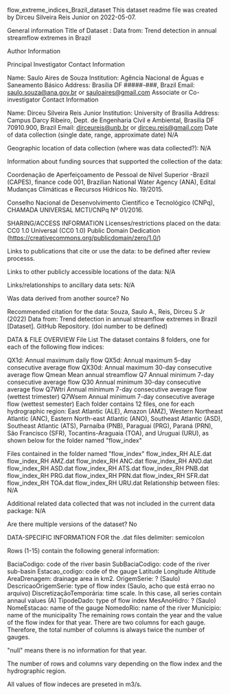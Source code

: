 flow_extreme_indices_Brazil_dataset
This dataset readme file was created by Dirceu Silveira Reis Junior on 2022-05-07.

General information
Title of Dataset : Data from: Trend detection in annual streamflow extremes in Brazil

Author Information

Principal Investigator Contact Information

  Name: Saulo Aires de Souza
  Institution: Agência Nacional de Águas e Saneamento Básico
  Address:  Brasilia DF #####-###, Brazil
  Email: saulo.souza@ana.gov.br or sauloaires@gmail.com
Associate or Co-investigator Contact Information

  Name: Dirceu Silveira Reis Junior
  Institution: University of Brasilia
  Address: Campus Darcy Ribeiro, Dept. de Engenharia Civil e Ambiental, Brasilia DF 70910.900, Brazil
  Email: dirceureis@unb.br or dirceu.reis@gmail.com 
Date of data collection (single date, range, approximate date) N/A

Geographic location of data collection (where was data collected?): N/A

Information about funding sources that supported the collection of the data:

Coordenação de Aperfeiçoamento de Pessoal de Nível Superior -Brazil (CAPES), finance code 001, Brazilian National Water Agency (ANA), Edital Mudanças Climáticas e Recursos Hídricos No. 19/2015.

Conselho Nacional de Desenvolvimento Científico e Tecnológico (CNPq), CHAMADA UNIVERSAL MCTI/CNPq Nº 01/2016.

SHARING/ACCESS INFORMATION
Licenses/restrictions placed on the data: CC0 1.0 Universal (CC0 1.0) Public Domain Dedication (https://creativecommons.org/publicdomain/zero/1.0/)

Links to publications that cite or use the data: to be defined after review processs.

Links to other publicly accessible locations of the data: N/A

Links/relationships to ancillary data sets: N/A

Was data derived from another source? No

Recommended citation for the data: Souza, Saulo A., Reis, Dirceu S Jr (2022) Data from: Trend detection in annual streamflow extremes in Brazil [Dataset]. GitHub Repository. (doi number to be defined)

DATA & FILE OVERVIEW
File List
The dataset contains 8 folders, one for each of the following flow indices:

QX1d: Annual maximum daily flow
QX5d: Annual maximum 5-day consecutive average flow
QX30d: Annual maximum 30-day consecutive average flow
Qmean Mean annual streamflow
Q7 Annual minimum 7-day consecutive average flow
Q30 Annual minimum 30-day consecutive average flow
Q7Wtri Annual minimum 7-day consecutive average flow (wettest trimester)
Q7Wsem Annual minimum 7-day consecutive average flow (wettest semester)
Each folder contains 12 files, one for each hydrographic region: East Atlantic (ALE), Amazon (AMZ), Western Northeast Atlantic (ANC), Eastern North-east Atlantic (ANO), Southeast Atlantic (ASD), Southeast Atlantic (ATS), Parnaíba (PNB), Paraguai (PRG), Paraná (PRN), São Francisco (SFR), Tocantins-Araguaia (TOA), and Uruguai (URU), as shown below for the folder named "flow_index"

Files contained in the folder named "flow_index"
flow_index_RH ALE.dat
flow_index_RH AMZ.dat
flow_index_RH ANC.dat
flow_index_RH ANO.dat
flow_index_RH ASD.dat
flow_index_RH ATS.dat
flow_index_RH PNB.dat
flow_index_RH PRG.dat
flow_index_RH PRN.dat
flow_index_RH SFR.dat
flow_index_RH TOA.dat
flow_index_RH URU.dat
Relationship between files: N/A

Additional related data collected that was not included in the current data package: N/A

Are there multiple versions of the dataset? No

DATA-SPECIFIC INFORMATION FOR the .dat files
delimiter: semicolon

Rows (1-15) contain the following general information:

BaciaCodigo: code of the river basin
SubBaciaCodigo: code of the river sub-basin
Estacao_codigo: code of the gauge
Latitude
Longitude
Altitude
AreaDrenagem: drainage area in km2.
OrigemSerie: ? (Saulo)
DescricaoOrigemSerie: type of flow index (Saulo, acho que está errao no arquivo)
DiscretizaçãoTemporária: time scale. In this case, all series contain annaul values (A)
TipodeDado: type of flow index
MesAnoHidro: ? (Saulo)
NomeEstacao: name of the gauge
NomedoRio: name of the river
Municipio: name of the municipality
The remaining rows contain the year and the value of the flow index for that year. There are two columns for each gauge. Therefore, the total number of columns is always twice the number of gauges.

"null" means there is no information for that year.

The number of rows and columns vary depending on the flow index and the hydrographic region.

All values of flow indeces are preseted in m3/s.
